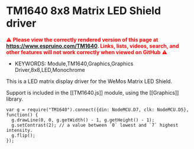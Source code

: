 <!--- Copyright (c) 2018 Standa Opichal, See the file LICENSE for copying permission. -->
TM1640 8x8 Matrix LED Shield driver
===================================

<span style="color:red">:warning: **Please view the correctly rendered version of this page at https://www.espruino.com/TM1640. Links, lists, videos, search, and other features will not work correctly when viewed on GitHub** :warning:</span>

* KEYWORDS: Module,TM1640,Graphics,Graphics Driver,8x8,LED,Monochrome

This is a LED matrix display driver for the WeMos Matrix LED Shield.

Support is included in the [[TM1640.js]] module, using the [[Graphics]] library.

```
var g = require("TM1640").connect({din: NodeMCU.D7, clk: NodeMCU.D5}, function() {
  g.drawLine(0, 0, g.getWidth() - 1, g.getHeight() - 1);
  g.setContrast(2); // a value between `0` lowest and `7` highest intensity.
  g.flip();
});
```


